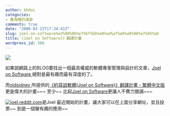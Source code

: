```yaml
---
author: kkdai
categories:
- 書海裡的漫遊
comments: true
date: "2006-03-23T17:34:41Z"
slug: joel-on-software%e3%80%8b%e7%bf%bb%e8%ad%af%e8%a8%88%e7%95%ab
title: (Joel on Software)》翻譯計畫
wordpress_id: 366
---
```


![](http://www.joelonsoftware.com/navLinks/books-photo.jpg)

如果說網路上的BLOG要找出一個最具權威的軟體專案管理與設計的文章，[Joel on Software ](http://www.joelonsoftware.com/)絕對是最有趣而最有深度的了。

而[oldsidney ](http://www.oldsidney.idv.tw/)所提供的[《約耳談軟體(Joel on Software)》翻譯計畫 - 繁體中文版](http://local.joelonsoftware.com/mediawiki/index.php/首頁)更是偉大的計畫~~~ 至少~~ 比起[Joel on Software](http://www.amazon.com/gp/product/1590593898/ref=nosim/102-5989299-0032141?n=283155)更讓人不費力閱讀~~~

[![joel.reddit.com](http://www.joelonsoftware.com/items/2006/03/20reddit.PNG)](http://joel.reddit.com/)是Joel 最近開始的計畫，讓大家可以在上面分享網址，並且投票~~ 到是一個蠻有趣的應用~~
